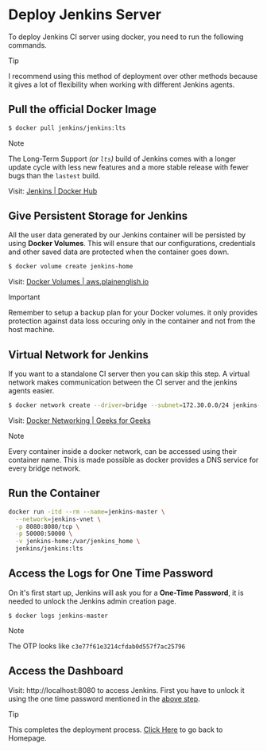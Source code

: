# Deploy Jenkins Server

To deploy Jenkins CI server using docker, you need to run the following commands.

> [!TIP]
> I recommend using this method of deployment over other methods because it gives a lot of flexibility when working with different Jenkins agents.

## Pull the official Docker Image

```bash
$ docker pull jenkins/jenkins:lts
```

> [!NOTE]
> The Long-Term Support _(or `lts`)_ build of Jenkins comes with a longer update cycle with less new features and a more stable release with fewer bugs than the `lastest` build.

Visit: [Jenkins | Docker Hub](https://hub.docker.com/r/jenkins/jenkins)

## Give Persistent Storage for Jenkins

All the user data generated by our Jenkins container will be persisted by using __Docker Volumes__. This will ensure that our configurations, credentials and other saved data are protected when the container goes down.

```bash
$ docker volume create jenkins-home
```

Visit: [Docker Volumes | aws.plainenglish.io](https://aws.plainenglish.io/the-ultimate-guide-to-docker-volumes-812498a4d996)

> [!IMPORTANT]
> Remember to setup a backup plan for your Docker volumes. it only provides protection against data loss occuring  only in the container and not from the host machine.

## Virtual Network for Jenkins

If you want to a standalone CI server then you can skip this step. A virtual network makes communication between the CI server and the jenkins agents easier.

```bash
$ docker network create --driver=bridge --subnet=172.30.0.0/24 jenkins-vnet
```

Visit: [Docker Networking | Geeks for Geeks](https://www.geeksforgeeks.org/basics-of-docker-networking/)

> [!NOTE]
> Every container inside a docker network, can be accessed using their container name. This is made possible as docker provides a DNS service for every bridge network.

## Run the Container

```bash
docker run -itd --rm --name=jenkins-master \
  --network=jenkins-vnet \
  -p 8080:8080/tcp \
  -p 50000:50000 \
  -v jenkins-home:/var/jenkins_home \
  jenkins/jenkins:lts
```

## Access the Logs for One Time Password

On it's first start up, Jenkins will ask you for a __One-Time Password__, it is needed to unlock the Jenkins admin creation page.

```
$ docker logs jenkins-master
```

> [!NOTE]
> The OTP looks like `c3e77f61e3214cfdab0d557f7ac25796`

## Access the Dashboard

Visit: http://localhost:8080 to access Jenkins. First you have to unlock it using the one time password mentioned in the [above step](#access-the-logs-for-one-time-password).

> [!TIP]
> This completes the deployment process. [Click Here](../README.md#contents) to go back to Homepage.